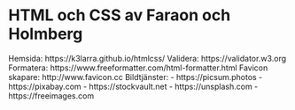 <h1>HTML och CSS av Faraon och Holmberg</h1>
Hemsida: https://k3larra.github.io/htmlcss/
Validera: https://validator.w3.org
Formatera: https://www.freeformatter.com/html-formatter.html
Favicon skapare: http://www.favicon.cc
Bildtjänster:
 - https://picsum.photos
 - https://pixabay.com
 - https://stockvault.net
 - https://unsplash.com
 - https://freeimages.com
